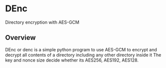 # DEnc
Directory encryption with AES-GCM

## Overview
DEnc or denc is a simple python program to use AES-GCM to encrypt and decrypt all contents of a directory including any other directory inside it
The key and nonce size decide whether its AES256, AES192, AES128.
